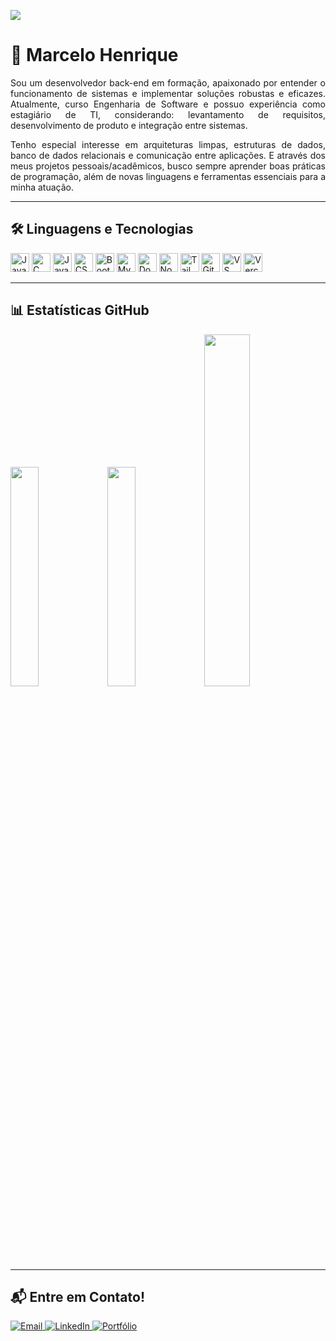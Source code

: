 <!-- README do perfil de Marcos Alcantara -->

<!-- Tag de cargo -->
<p align="left">
  <img src="https://img.shields.io/badge/Back--End%20Developer-0d1117?style=for-the-badge&logo=server&logoColor=white" />
</p>

# 👋 Marcelo Henrique

<div align="justify">

Sou um desenvolvedor back-end em formação, apaixonado por entender o funcionamento de sistemas e implementar soluções robustas e eficazes. Atualmente, curso Engenharia de Software e possuo experiência como estagiário de TI, considerando: levantamento de requisitos, desenvolvimento de produto e integração entre sistemas.

Tenho especial interesse em arquiteturas limpas, estruturas de dados, banco de dados relacionais e comunicação entre aplicações. E através dos meus projetos pessoais/acadêmicos, busco sempre aprender boas práticas de programação, além de novas linguagens e ferramentas essenciais para a minha atuação.

</div>

---

## 🛠️ Linguagens e Tecnologias

<p align="left">
  <img src="https://cdn.jsdelivr.net/gh/devicons/devicon/icons/java/java-original.svg" width="30" alt="Java"/>
  <img src="https://cdn.jsdelivr.net/gh/devicons/devicon/icons/c/c-original.svg" width="30" alt="C"/>
  <img src="https://cdn.jsdelivr.net/gh/devicons/devicon/icons/javascript/javascript-original.svg" width="30" alt="JavaScript"/>
  <img src="https://cdn.jsdelivr.net/gh/devicons/devicon/icons/css3/css3-original.svg" width="30" alt="CSS3"/>
  <img src="https://cdn.jsdelivr.net/gh/devicons/devicon/icons/bootstrap/bootstrap-original.svg" width="30" alt="Bootstrap"/>
  <img src="https://cdn.jsdelivr.net/gh/devicons/devicon/icons/mysql/mysql-original.svg" width="30" alt="MySQL"/>
  <img src="https://cdn.jsdelivr.net/gh/devicons/devicon/icons/docker/docker-original.svg" width="30" alt="Docker"/>
  <img src="https://cdn.jsdelivr.net/gh/devicons/devicon/icons/nodejs/nodejs-original.svg" width="30" alt="Node.js"/>
  <img src="https://camo.githubusercontent.com/abba501b95cfaf3f09d6547feb90ee82e26e92e273d23a057bd9d5a3e1e29b1c/68747470733a2f2f63646e2e6a7364656c6976722e6e65742f67682f64657669636f6e732f64657669636f6e406c61746573742f69636f6e732f7461696c77696e646373732f7461696c77696e646373732d6f726967696e616c2e737667" width="30" alt="Tailwind CSS"/>
  <img src="https://cdn.jsdelivr.net/gh/devicons/devicon/icons/git/git-original.svg" width="30" alt="Git"/>
  <img src="https://cdn.jsdelivr.net/gh/devicons/devicon/icons/vscode/vscode-original.svg" width="30" alt="VS Code"/>
  <img src="https://www.vectorlogo.zone/logos/vercel/vercel-icon.svg" width="30" alt="Vercel"/>
</p>

---

## 📊 Estatísticas GitHub

<p align="left">
  <img width="30%" src="https://github-readme-stats.vercel.app/api?username=MarcDevGuy127&show_icons=true&theme=tokyonight&hide_border=true" />
  <img width="30%" src="https://github-readme-stats.vercel.app/api/top-langs/?username=MarcDevGuy127&layout=compact&theme=tokyonight&hide_border=true"/>
  <img width="38%" src="https://github-profile-summary-cards.vercel.app/api/cards/profile-details?username=MarcDevGuy127&theme=tokyonight" />
</p>

---

## 📬 Entre em Contato!

<p align="left">
  <a href="mailto:marceloh.github@email.com" target="_blank">
    <img src="https://img.shields.io/badge/Email-333333?style=for-the-badge&logo=gmail&logoColor=white" alt="Email" />
  </a>
  <a href="https://linkedin.com/in/marcelo-henrique-costa-da-silva" target="_blank">
    <img src="https://img.shields.io/badge/LinkedIn-0A66C2?style=for-the-badge&logo=linkedin&logoColor=white" alt="LinkedIn" />
  </a>
  <a href="https://marcdevguy127.github.io/" target="_blank">
    <img src="https://img.shields.io/badge/Portfólio-000000?style=for-the-badge&logo=vercel&logoColor=white" alt="Portfólio" />
  </a>
</p>
